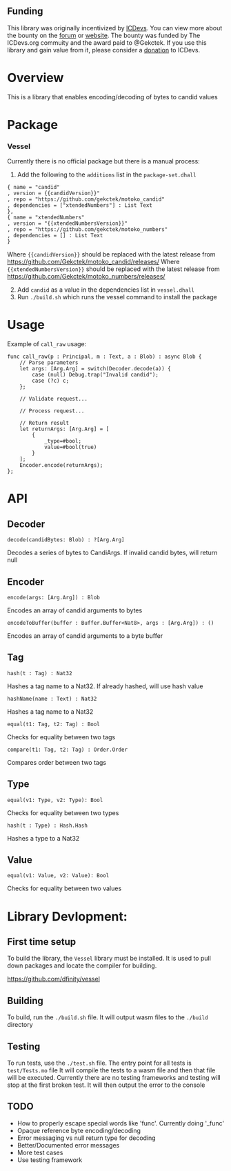 ## Funding

This library was originally incentivized by [ICDevs](https://ICDevs.org). You
can view more about the bounty on the
[forum](https://forum.dfinity.org/t/icdevs-org-bounty-18-cbor-and-candid-motoko-parser-3-000/11398)
or [website](https://icdevs.org/bounties/2022/02/22/CBOR-and-Candid-Motoko-Parser.html). The
bounty was funded by The ICDevs.org commuity and the award paid to
@Gekctek. If you use this library and gain value from it, please consider
a [donation](https://icdevs.org/donations.html) to ICDevs.

# Overview

This is a library that enables encoding/decoding of bytes to candid values

# Package

### Vessel

Currently there is no official package but there is a manual process:

1. Add the following to the `additions` list in the `package-set.dhall`

```
{ name = "candid"
, version = {{candidVersion}}"
, repo = "https://github.com/gekctek/motoko_candid"
, dependencies = ["xtendedNumbers"] : List Text
},
{ name = "xtendedNumbers"
, version = "{{xtendedNumbersVersion}}"
, repo = "https://github.com/gekctek/motoko_numbers"
, dependencies = [] : List Text
}
```

Where `{{candidVersion}}` should be replaced with the latest release from https://github.com/Gekctek/motoko_candid/releases/
Where `{{xtendedNumbersVersion}}` should be replaced with the latest release from https://github.com/Gekctek/motoko_numbers/releases/

2. Add `candid` as a value in the dependencies list in `vessel.dhall`
3. Run `./build.sh` which runs the vessel command to install the package

# Usage

Example of `call_raw` usage:

```
func call_raw(p : Principal, m : Text, a : Blob) : async Blob {
    // Parse parameters
    let args: [Arg.Arg] = switch(Decoder.decode(a)) {
        case (null) Debug.trap("Invalid candid");
        case (?c) c;
    };

    // Validate request...

    // Process request...

    // Return result
    let returnArgs: [Arg.Arg] = [
        {
            _type=#bool;
            value=#bool(true)
        }
    ];
    Encoder.encode(returnArgs);
};
```

# API

## Decoder

`decode(candidBytes: Blob) : ?[Arg.Arg]`

Decodes a series of bytes to CandiArgs. If invalid candid bytes, will return null

## Encoder

`encode(args: [Arg.Arg]) : Blob`

Encodes an array of candid arguments to bytes

`encodeToBuffer(buffer : Buffer.Buffer<Nat8>, args : [Arg.Arg]) : ()`

Encodes an array of candid arguments to a byte buffer

## Tag

`hash(t : Tag) : Nat32`

Hashes a tag name to a Nat32. If already hashed, will use hash value

`hashName(name : Text) : Nat32`

Hashes a tag name to a Nat32

`equal(t1: Tag, t2: Tag) : Bool`

Checks for equality between two tags

`compare(t1: Tag, t2: Tag) : Order.Order`

Compares order between two tags

## Type

`equal(v1: Type, v2: Type): Bool`

Checks for equality between two types

`hash(t : Type) : Hash.Hash`

Hashes a type to a Nat32

## Value

`equal(v1: Value, v2: Value): Bool`

Checks for equality between two values

# Library Devlopment:

## First time setup

To build the library, the `Vessel` library must be installed. It is used to pull down packages and locate the compiler for building.

https://github.com/dfinity/vessel

## Building

To build, run the `./build.sh` file. It will output wasm files to the `./build` directory

## Testing

To run tests, use the `./test.sh` file.
The entry point for all tests is `test/Tests.mo` file
It will compile the tests to a wasm file and then that file will be executed.
Currently there are no testing frameworks and testing will stop at the first broken test. It will then output the error to the console

## TODO

- How to properly escape special words like 'func'. Currently doing '\_func'
- Opaque reference byte encoding/decoding
- Error messaging vs null return type for decoding
- Better/Documented error messages
- More test cases
- Use testing framework

